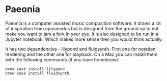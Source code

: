 # Paeonia

Paeonia is a computer assisted music composition software. It draws a lot of inspiration from opusmodus but is designed from the ground up to not make you want to jam a fork in your eye. It is also designed to be run in a Jupyter notebook. Which makes more sense then you would think actually.

It has two dependencies - lilypond and fluidsynth. First one for notation rendering and the other one for playback. On a Mac you can install them with the following commands (if you have homebrew):

```
brew cask install lilypond
brew cask install fluidsynth
```

